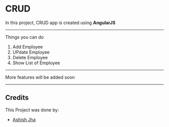 # CRUD
In this project, CRUD app is created using **AngularJS**


---

Things you can do
1. Add Employee
1. UPdate Employee
1. Delete Employee
1. Show List of Employee

---

More features will be added soon

---

## Credits
This Project was done by:

* [Ashish Jha](https://github.com/lapalb)
